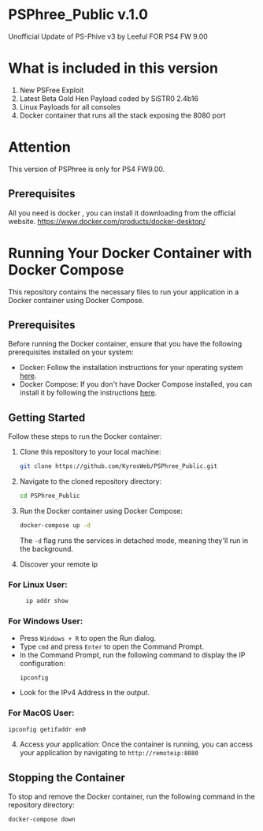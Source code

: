 # PSPhree_Public v.1.0
Unofficial Update of PS-Phive v3 by Leeful FOR PS4 FW 9.00

# What is included in this version
1) New PSFree Exploit
2) Latest Beta Gold Hen Payload coded by SiSTR0 2.4b16
3) Linux Payloads for all consoles
4) Docker container that runs all the stack exposing the 8080 port

# Attention
This version of PSPhree is only for PS4 FW9.00.


## Prerequisites
All you need is docker , you can install it downloading from the official website.
https://www.docker.com/products/docker-desktop/


# Running Your Docker Container with Docker Compose

This repository contains the necessary files to run your application in a Docker container using Docker Compose.

## Prerequisites

Before running the Docker container, ensure that you have the following prerequisites installed on your system:
- Docker: Follow the installation instructions for your operating system [here](https://docs.docker.com/get-docker/).
- Docker Compose: If you don't have Docker Compose installed, you can install it by following the instructions [here](https://docs.docker.com/compose/install/).

## Getting Started

Follow these steps to run the Docker container:

1. Clone this repository to your local machine:
    ```bash
    git clone https://github.com/KyrosWeb/PSPhree_Public.git
    ```

2. Navigate to the cloned repository directory:
    ```bash
    cd PSPhree_Public
    ```

3. Run the Docker container using Docker Compose:
    ```bash
    docker-compose up -d
    ```

   The `-d` flag runs the services in detached mode, meaning they'll run in the background.

5. Discover your remote ip
### For Linux User:
```bash
     ip addr show
```
### For Windows User:
- Press `Windows + R` to open the Run dialog.
- Type `cmd` and press `Enter` to open the Command Prompt.
- In the Command Prompt, run the following command to display the IP configuration:
    ```
    ipconfig
    ```
- Look for the IPv4 Address in the output.

### For MacOS User:
```bash
ipconfig getifaddr en0
```

4. Access your application:
   Once the container is running, you can access your application by navigating to `http://remoteip:8080` 

## Stopping the Container

To stop and remove the Docker container, run the following command in the repository directory:
```bash
docker-compose down
```

